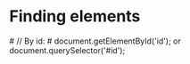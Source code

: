 <h1>Finding elements</h1>
# // By id: #
document.getElementById('id'); 
or 
document.querySelector('#id');
